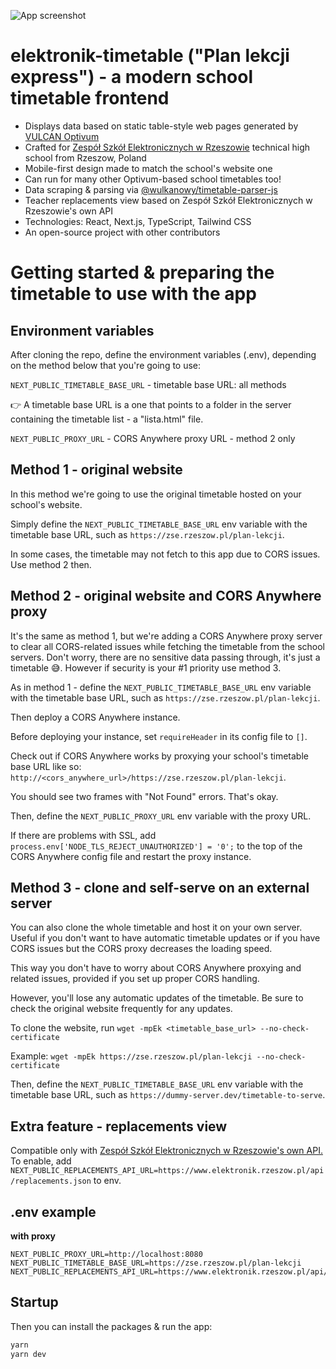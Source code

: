![App screenshot](/public/og-image.png)

# elektronik-timetable ("Plan lekcji express") - a modern school timetable frontend

- Displays data based on static table-style web pages generated by [VULCAN Optivum](https://www.vulcan.edu.pl/programy/plan-lekcji-optivum-23)
- Crafted for [Zespół Szkół Elektronicznych w Rzeszowie](https://www.elektronik.rzeszow.pl/) technical high school from Rzeszow, Poland
- Mobile-first design made to match the school's website one
- Can run for many other Optivum-based school timetables too!
- Data scraping & parsing via [@wulkanowy/timetable-parser-js](https://github.com/wulkanowy/timetable-parser-js)
- Teacher replacements view based on Zespół Szkół Elektronicznych w Rzeszowie's own API
- Technologies: React, Next.js, TypeScript, Tailwind CSS
- An open-source project with other contributors

# Getting started & preparing the timetable to use with the app

## Environment variables

After cloning the repo, define the environment variables (.env), depending on the method below that you're going to use:

`NEXT_PUBLIC_TIMETABLE_BASE_URL` - timetable base URL: all methods

👉 A timetable base URL is a one that points to a folder in the server containing the timetable list - a "lista.html" file.

`NEXT_PUBLIC_PROXY_URL` - CORS Anywhere proxy URL - method 2 only

## Method 1 - original website

In this method we're going to use the original timetable hosted on your school's website.

Simply define the `NEXT_PUBLIC_TIMETABLE_BASE_URL` env variable with the timetable base URL, such as `https://zse.rzeszow.pl/plan-lekcji`.

In some cases, the timetable may not fetch to this app due to CORS issues. Use method 2 then.

## Method 2 - original website and CORS Anywhere proxy

It's the same as method 1, but we're adding a CORS Anywhere proxy server to clear all CORS-related issues while fetching the timetable from the school servers. Don't worry, there are no sensitive data passing through, it's just a timetable 😅. However if security is your #1 priority use method 3.

As in method 1 - define the `NEXT_PUBLIC_TIMETABLE_BASE_URL` env variable with the timetable base URL, such as `https://zse.rzeszow.pl/plan-lekcji`.

Then deploy a CORS Anywhere instance.

Before deploying your instance, set `requireHeader` in its config file to `[]`.

Check out if CORS Anywhere works by proxying your school's timetable base URL like so: `http://<cors_anywhere_url>/https://zse.rzeszow.pl/plan-lekcji`.

You should see two frames with "Not Found" errors. That's okay.

Then, define the `NEXT_PUBLIC_PROXY_URL` env variable with the proxy URL.

If there are problems with SSL, add `process.env['NODE_TLS_REJECT_UNAUTHORIZED'] = '0';` to the top of the CORS Anywhere config file and restart the proxy instance.

## Method 3 - clone and self-serve on an external server

You can also clone the whole timetable and host it on your own server. Useful if you don't want to have automatic timetable updates or if you have CORS issues but the CORS proxy decreases the loading speed.

This way you don't have to worry about CORS Anywhere proxying and related issues, provided if you set up proper CORS handling.

However, you'll lose any automatic updates of the timetable. Be sure to check the original website frequently for any updates.

To clone the website, run `wget -mpEk <timetable_base_url> --no-check-certificate`

Example: `wget -mpEk https://zse.rzeszow.pl/plan-lekcji --no-check-certificate`

Then, define the `NEXT_PUBLIC_TIMETABLE_BASE_URL` env variable with the timetable base URL, such as `https://dummy-server.dev/timetable-to-serve`.

## Extra feature - replacements view

Compatible only with [Zespół Szkół Elektronicznych w Rzeszowie's own API.](https://www.elektronik.rzeszow.pl/api/replacements.json)
To enable, add `NEXT_PUBLIC_REPLACEMENTS_API_URL=https://www.elektronik.rzeszow.pl/api/replacements.json` to env.

## .env example

**with proxy**

```
NEXT_PUBLIC_PROXY_URL=http://localhost:8080
NEXT_PUBLIC_TIMETABLE_BASE_URL=https://zse.rzeszow.pl/plan-lekcji
NEXT_PUBLIC_REPLACEMENTS_API_URL=https://www.elektronik.rzeszow.pl/api/replacements.json
```

## Startup

Then you can install the packages & run the app:

```bash
yarn
yarn dev
```
